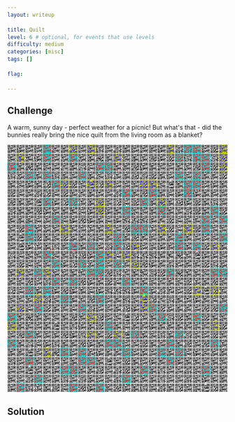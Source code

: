 ```yaml
---
layout: writeup

title: Quilt
level: 6 # optional, for events that use levels
difficulty: medium
categories: [misc]
tags: []

flag:

---
```


## Challenge

A warm, sunny day - perfect weather for a picnic! But what's that - did the bunnies really bring the nice quilt from the living room as a blanket?

![](writeupfiles/quilt.png)

## Solution



